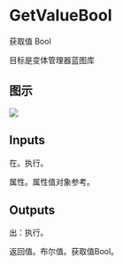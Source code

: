 # GetValueBool

获取值 Bool

目标是变体管理器蓝图库

## 图示

![]($-20221218-21235092.png)

## Inputs

在。执行。

属性。属性值对象参考。  

## Outputs

出：执行。

返回值。布尔值。获取值Bool。
